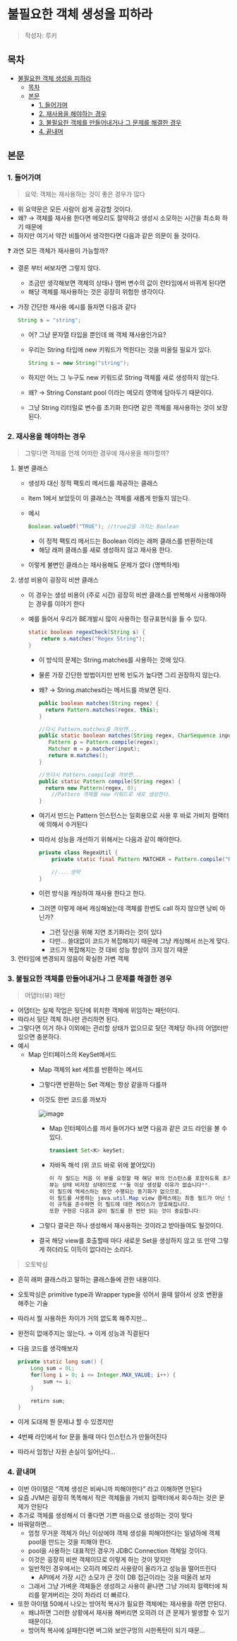 # 불필요한 객체 생성을 피하라

> 작성자: 루키

## 목차
- [불필요한 객체 생성을 피하라](#불필요한-객체-생성을-피하라)
  - [목차](#목차)
  - [본문](#본문)
    - [1. 들어가며](#1-들어가며)
    - [2. 재사용을 해야하는 경우](#2-재사용을-해야하는-경우)
    - [3. 불필요한 객체를 만들어내거나 그 문제를 해결한 경우](#3-불필요한-객체를-만들어내거나-그-문제를-해결한-경우)
    - [4. 끝내며](#4-끝내며)
   
## 본문

### 1. 들어가며

> 요약: 객체는 재사용하는 것이 좋은 경우가 많다
> 
- 위 요약문은 모든 사람이 쉽게 공감할 것이다.
- 왜? → 객체를 재사용 한다면 메모리도 절약하고 생성시 소모하는 시간을 최소화 하기 때문에
- 하지만 여기서 약간 비틀어서 생각한다면 다음과 같은 의문이 들 것이다.

<aside>
❓ 과연 모든 객체가 재사용이 가능할까?

</aside>

- 결론 부터 써보자면 그렇지 않다.
    - 조금만 생각해보면 객체의 상태나 맴버 변수의 값이 런타임에서 바뀌게 된다면
    - 해당 객체를 재사용하는 것은 굉장히 위험한 생각이다.
- 가장 간단한 재사용 예시를 들자면 다음과 같다
    
    ```java
    String s = "string";
    ```
    
    - 어? 그냥 문자열 타입을 뿐인데 왜 객체 재사용인가요?
    - 우리는 String 타입에 new 키워드가 먹힌다는 것을 떠올릴 필요가 있다.
        
        ```java
        String s = new String("string");
        ```
        
    - 하지만 어느 그 누구도 new 키워드로 String 객체를 새로 생성하지 않는다.
    - 왜? → String Constant pool 이라는 메모리 영역에 담아두기 때문이다.
    - 그냥 String 리터럴로 변수를 초기화 한다면 같은 객체를 재사용하는 것이 보장된다.

### 2. 재사용을 해야하는 경우

> 그렇다면 객체를 언제 어떠한 경우에 재사용을 해야할까?
> 
1. 불변 클래스
    - 생성자 대신 정적 팩토리 메서드를 제공하는 클래스
    - Item 1에서 보았듯이 이 클래스는 객체를 새롭게 만들지 않는다.
    - 예시
        
        ```java
        Boolean.valueOf("TRUE"); //true값을 가지는 Boolean
        ```
        
        - 이 정적 팩토리 메서드는 Boolean 이라는 래퍼 클래스를 반환하는데
        - 해당 래퍼 클래스를 새로 생성하지 않고 재사용 한다.
    - 이렇게 불변인 클래스는 재사용해도 문제가 없다 (명백하게)
2. 생성 비용이 굉장히 비싼 클래스
    - 이 경우는 생성 비용이 (주로 시간) 굉장히 비싼 클래스를 반복해서 사용해야하는 경우를 이야기 한다
    - 예를 들어서 우리가 BE개발시 많이 사용하는 정규표현식을 들 수 있다.
        
        ```java
        static boolean regexCheck(String s) {
        	return s.matches("Regex String");
        }
        ```
        
        - 이 방식의 문제는 String.matches를 사용하는 것에 있다.
        - 물론 가장 간단한 방법이지만 반복 빈도가 높다면 그리 권장하지 않는다.
        - 왜? → String.matches라는 메서드를 까보면 된다.
            
            ```java
            public boolean matches(String regex) {
              return Pattern.matches(regex, this);
            }
            
            //다시 Pattern.matches를 까보면...
            public static boolean matches(String regex, CharSequence input) {
               Pattern p = Pattern.compile(regex);
               Matcher m = p.matcher(input);
               return m.matches();
            }
            
            //또다시 Pattern.compile을 까보면...
            public static Pattern compile(String regex) {
              return new Pattern(regex, 0);
            	//Pattern 객체를 new 키워드로 새로 생성한다.
            }
            ```
            
        - 여기서 만드는 Pattern 인스턴스는 일회용으로 사용 후 바로 가비지 컬랙터에 의해서 수거된다
        - 따라서 성능을 개선하기 위해서는 다음과 같이 해야한다.
            
            ```java
            private class RegexUtil {
            	private static final Pattern MATCHER = Pattern.compile("Regex String");
            
            	//... 생략
            }
            ```
            
        - 이런 방식을 캐싱하여 재사용 한다고 한다.
        - 그러면 이렇게 애써 캐싱해놨는데 객체를 한번도 call 하지 않으면 낭비 아닌가?
            - 그런 당신을 위해 지연 초기화라는 것이 있다
            - 다만… 쓸대없이 코드가 복잡해지기 때문에 그냥 캐싱해서 쓰는게 맞다.
            - 코드가 복잡해지는 것 대비 성능 향상이 크지 않기 때문
3. 런타임에 변경되지 않음이 확실한 가변 객체

### 3. 불필요한 객체를 만들어내거나 그 문제를 해결한 경우

> 어댑터(뷰) 패턴
> 
- 어댑터는 실제 작업은 뒷단에 위치한 객체에 위임하는 패턴이다.
- 따라서 뒷단 객체 하나만 관리하면 된다.
- 그렇다면 이거 하나 이외에는 관리할 상태가 없으므로 뒷단 객체당 하나의 어댑터만 있으면 충분하다.
- 예시
    - Map 인터페이스의 KeySet메서드
        - Map 객체의 ket 세트를 반환하는 메서드
        - 그렇다면 반환하는 Set 객체는 항상 같을까 다를까
        - 이것도 한번 코드를 까보자
            
            ![image](https://github.com/Poin-Book/2023.09-Effective_Java/assets/74547868/21514350-02e9-474e-b9b5-525275ba5ef1)

            
            - Map 인터페이스를 까서 들어가다 보면 다음과 같은 코드 라인을 볼 수 있다.
                
                ```java
                transient Set<K> keySet;
                ```
                
            - 자바독 해석 (위 코드 바로 위에 붙어있다)
                
                ```java
                이 각 필드는 처음 이 뷰를 요청할 때 해당 뷰의 인스턴스를 포함하도록 초기화됩니다. 
                뷰는 상태 비저장 상태이므로 **둘 이상 생성할 이유가 없습니다**.
                이 필드에 액세스하는 동안 수행되는 동기화가 없으므로, 
                이 필드를 사용하는 java.util.Map view 클래스에는 최종 필드가 아닌 필드(또는 외부 필드를 제외한 모든 필드)가 없습니다. 
                이 규칙을 준수하면 이 필드에 대한 레이스가 양호해집니다.
                또한 구현은 다음과 같이 필드를 한 번만 읽는 것이 중요합니다:
                ```
                
        - 그렇다 결국은 하나 생성해서 재사용하는 것이라고 받아들여도 될것이다.
        - 결국 해당 view를 호출할때 마다 새로운 Set을 생성하지 않고 또 만약 그렇게 하더라도 이득이 없다라는 소리다.

> 오토박싱
> 
- 흔히 래퍼 클래스라고 말하는 클래스들에 관한 내용이다.
- 오토박싱은 primitive type과 Wrapper type을 섞어서 쓸때 알아서 상호 변환을 해주는 기술
- 따라서 뭘 사용하든 차이가 거의 없도록 해주지만…
- 완전히 없애주지는 않는다. → 이게 성능과 직결된다
- 다음 코드를 생각해보자
    
    ```java
    private static long sum() {
    	Long sum = 0L;
    	for(long i = 0; i <= Integer.MAX_VALUE; i++) {
    		sum += i;
    	}
    
    	retirn sum;
    }
    ```
    
- 이게 도대체 뭔 문제냐 할 수 있겠지만
- 4번째 라인에서 for 문을 돌때 마다 인스턴스가 만들어진다
- 따라서 엄청난 자원 손실이 일어난다…

### 4. 끝내며

- 이번 아이탬은 “객체 생성은 비싸니까 피해야한다” 라고 이해하면 안된다
- 요즘 JVM은 굉장히 똑똑해서 작은 객체들을 가비지 컬랙터에서 회수하는 것은 문제가 안된다
- 추가로 객체를 생성해서 더 좋다면 기쁜 마음으로 생성하는 것이 맞다
- 바꿔말하면…
    - 엄청 무거운 객체가 아닌 이상에야 객체 생성을 피해야한다는 일념하에 객체 pool을 만드는 것을 피해야 한다.
    - pool을 사용하는 대표적인 경우가 JDBC Connection 객체일 것이다.
    - 이것은 굉장히 비싼 객체이므로 이렇게 하는 것이 맞지만
    - 일반적인 경우에서는 오히려 메모리 사용량이 올라가고 성능을 떨어뜨린다
        - API에서 가장 시간 소모가 큰 것이 DB 접근이라는 것을 떠올려 보자
    - 그래서 그냥 가벼운 객체들은 생성하고 사용이 끝나면 그냥 가비지 컬랙터에 처리를 맡겨버리는 것이 차라리 더 빠르다.
- 또한 아이탬 50에서 나오는 방어적 복사가 필요한 객체에는 재사용을 하면 안된다.
    - 왜냐하면 그러한 상황에서 재사용 해버리면 오히려 더 큰 문제가 발생할 수 있기 때문이다.
    - 방어적 복사에 실패한다면 버그와 보안구멍의 시한폭탄이 되기 때문…